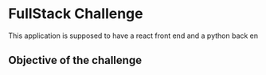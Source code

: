 # FullStack Challenge

This application is supposed to have a react front end and a python back en

## Objective of the challenge

